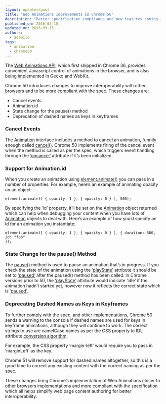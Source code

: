 ```yaml
---
layout: updates/post
title: "Web Animations Improvements in Chrome 50"
description: "Better specification compliance and new features coming in Chrome 50."
published_on: 2016-03-15
updated_on: 2016-03-15
authors:
  - adanilo
tags:
  - animation
  - chrome50
---
```


The [Web Animations API](http://w3c.github.io/web-animations/), which first shipped in Chrome 36, provides convenient Javascript control of
animations in the browser, and is also being implemented in Gecko and WebKit.

Chrome 50 introduces changes to improve interoperability with other browsers
and to be more compliant with the spec. These changes are:

  * Cancel events
  * Animation.id
  * State change for the pause() method
  * Deprecation of dashed names as keys in keyframes

### Cancel Events

The [Animation](http://w3c.github.io/web-animations/#the-animation-interface) interface includes a method to cancel an animation, funnily enough called [cancel()](http://w3c.github.io/web-animations/#dom-animation-cancel). Chrome 50 implements firing of the cancel event when the method is called as
per the spec, which triggers event handling through the [‘oncancel’](http://w3c.github.io/web-animations/#dom-animation-oncancel) attribute if it’s been initialized.

### Support for Animation.id

When you create an animation using [element.animate()](http://w3c.github.io/web-animations/#dom-animatable-animate) you can pass in a number of properties. For example, here’s an example of
animating opacity on an object:


```
element.animate([ { opacity: 1 }, { opacity: 0 } ], 500);
```
By specifying the ‘id’ property, it’ll be set on the [Animation](http://w3c.github.io/web-animations/#animation) object returned which can help when debugging your content when you have lots
of [Animation](http://w3c.github.io/web-animations/#animation) objects to deal with. Here’s an example of how you’d specify an id for an
animation you instantiate:


```
element.animate([ { opacity: 1 }, { opacity: 0 } ], { duration: 500, id: "foo"
});
```
### State Change for the pause() Method

The [pause()](http://w3c.github.io/web-animations/#dom-animation-pause) method is used to pause an animation that’s in progress. If you check the
state of the animation using the [‘playState’](http://w3c.github.io/web-animations/#dom-animation-playstate) attribute it should be set to [‘paused’](http://w3c.github.io/web-animations/#paused-play-state) after the paused() method has been called. In Chrome versions prior to 50, the [‘playState’](http://w3c.github.io/web-animations/#dom-animation-playstate) attribute would indicate ‘idle’ if the animation hadn’t started yet, however
now it reflects the correct state which is [‘paused’](http://w3c.github.io/web-animations/#paused-play-state).

### Deprecating Dashed Names as Keys in Keyframes

To further comply with the spec. and other implementations, Chrome 50 sends a
warning to the console if dashed names are used for keys in keyframe
animations, although they will continue to work. The correct strings to use are
camelCase names as per the CSS property to IDL attribute [conversion algorithm](https://drafts.csswg.org/cssom/#css-property-to-idl-attribute).

For example, the CSS property ‘margin-left’ would require you to pass in
‘marginLeft’ as the key.

Chrome 51 will remove support for dashed names altogether, so this is a good
time to correct any existing content with the correct naming as per the spec.

These changes bring Chrome’s implementation of Web Animations closer to other
browsers implementations and more compliant with the specification which all
helps simplify web page content authoring for better interoperability.
